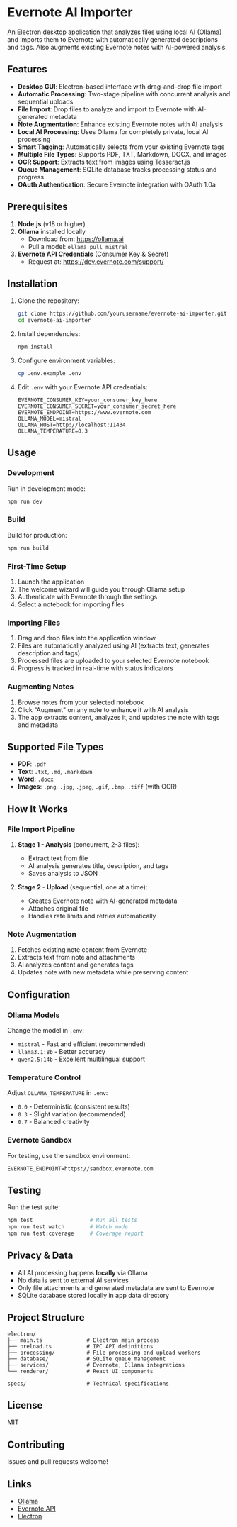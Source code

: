 # Evernote AI Importer

An Electron desktop application that analyzes files using local AI (Ollama) and imports them to Evernote with automatically generated descriptions and tags. Also augments existing Evernote notes with AI-powered analysis.

## Features

- **Desktop GUI**: Electron-based interface with drag-and-drop file import
- **Automatic Processing**: Two-stage pipeline with concurrent analysis and sequential uploads
- **File Import**: Drop files to analyze and import to Evernote with AI-generated metadata
- **Note Augmentation**: Enhance existing Evernote notes with AI analysis
- **Local AI Processing**: Uses Ollama for completely private, local AI processing
- **Smart Tagging**: Automatically selects from your existing Evernote tags
- **Multiple File Types**: Supports PDF, TXT, Markdown, DOCX, and images
- **OCR Support**: Extracts text from images using Tesseract.js
- **Queue Management**: SQLite database tracks processing status and progress
- **OAuth Authentication**: Secure Evernote integration with OAuth 1.0a

## Prerequisites

1. **Node.js** (v18 or higher)
2. **Ollama** installed locally
   - Download from: https://ollama.ai
   - Pull a model: `ollama pull mistral`
3. **Evernote API Credentials** (Consumer Key & Secret)
   - Request at: https://dev.evernote.com/support/

## Installation

1. Clone the repository:
   ```bash
   git clone https://github.com/yourusername/evernote-ai-importer.git
   cd evernote-ai-importer
   ```

2. Install dependencies:
   ```bash
   npm install
   ```

3. Configure environment variables:
   ```bash
   cp .env.example .env
   ```

4. Edit `.env` with your Evernote API credentials:
   ```env
   EVERNOTE_CONSUMER_KEY=your_consumer_key_here
   EVERNOTE_CONSUMER_SECRET=your_consumer_secret_here
   EVERNOTE_ENDPOINT=https://www.evernote.com
   OLLAMA_MODEL=mistral
   OLLAMA_HOST=http://localhost:11434
   OLLAMA_TEMPERATURE=0.3
   ```

## Usage

### Development

Run in development mode:
```bash
npm run dev
```

### Build

Build for production:
```bash
npm run build
```

### First-Time Setup

1. Launch the application
2. The welcome wizard will guide you through Ollama setup
3. Authenticate with Evernote through the settings
4. Select a notebook for importing files

### Importing Files

1. Drag and drop files into the application window
2. Files are automatically analyzed using AI (extracts text, generates description and tags)
3. Processed files are uploaded to your selected Evernote notebook
4. Progress is tracked in real-time with status indicators

### Augmenting Notes

1. Browse notes from your selected notebook
2. Click "Augment" on any note to enhance it with AI analysis
3. The app extracts content, analyzes it, and updates the note with tags and metadata

## Supported File Types

- **PDF**: `.pdf`
- **Text**: `.txt`, `.md`, `.markdown`
- **Word**: `.docx`
- **Images**: `.png`, `.jpg`, `.jpeg`, `.gif`, `.bmp`, `.tiff` (with OCR)

## How It Works

### File Import Pipeline

1. **Stage 1 - Analysis** (concurrent, 2-3 files):
   - Extract text from file
   - AI analysis generates title, description, and tags
   - Saves analysis to JSON

2. **Stage 2 - Upload** (sequential, one at a time):
   - Creates Evernote note with AI-generated metadata
   - Attaches original file
   - Handles rate limits and retries automatically

### Note Augmentation

1. Fetches existing note content from Evernote
2. Extracts text from note and attachments
3. AI analyzes content and generates tags
4. Updates note with new metadata while preserving content

## Configuration

### Ollama Models

Change the model in `.env`:
- `mistral` - Fast and efficient (recommended)
- `llama3.1:8b` - Better accuracy
- `qwen2.5:14b` - Excellent multilingual support

### Temperature Control

Adjust `OLLAMA_TEMPERATURE` in `.env`:
- `0.0` - Deterministic (consistent results)
- `0.3` - Slight variation (recommended)
- `0.7` - Balanced creativity

### Evernote Sandbox

For testing, use the sandbox environment:
```env
EVERNOTE_ENDPOINT=https://sandbox.evernote.com
```

## Testing

Run the test suite:
```bash
npm test                  # Run all tests
npm run test:watch        # Watch mode
npm run test:coverage     # Coverage report
```

## Privacy & Data

- All AI processing happens **locally** via Ollama
- No data is sent to external AI services
- Only file attachments and generated metadata are sent to Evernote
- SQLite database stored locally in app data directory

## Project Structure

```
electron/
├── main.ts              # Electron main process
├── preload.ts           # IPC API definitions
├── processing/          # File processing and upload workers
├── database/            # SQLite queue management
├── services/            # Evernote, Ollama integrations
└── renderer/            # React UI components

specs/                   # Technical specifications
```

## License

MIT

## Contributing

Issues and pull requests welcome!

## Links

- [Ollama](https://ollama.ai)
- [Evernote API](https://dev.evernote.com/doc/)
- [Electron](https://www.electronjs.org/)
